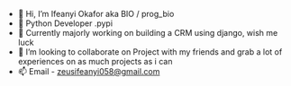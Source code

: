 - 👋 Hi, I’m Ifeanyi Okafor aka BIO / prog_bio
- 👀 Python Developer .pypi
- 🌱 Currently majorly working on building a CRM using django, wish me luck
- 💞️ I’m looking to collaborate on Project with my friends and grab a lot of experiences on as much projects as i can
- 📫 Email - zeusifeanyi058@gmail.com

<!---
Okafor-Ifeanyi/Okafor-Ifeanyi is a ✨ special ✨ repository because its `README.md` (this file) appears on your GitHub profile.
You can click the Preview link to take a look at your changes.
--->

